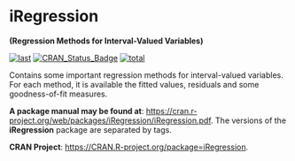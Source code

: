 # iRegression

**(Regression Methods for Interval-Valued Variables)**

[![last](https://www.r-pkg.org/badges/last-release/iRegression)](https://CRAN.R-project.org/package=iRegression)
[![CRAN_Status_Badge](https://www.r-pkg.org/badges/version/iRegression)](https://CRAN.R-project.org/package=iRegression)
[![total](http://cranlogs.r-pkg.org/badges/grand-total/iRegression)](https://CRAN.R-project.org/package=iRegression)


Contains some important regression methods for interval-valued variables. For each method, it is available the fitted values, residuals and some goodness-of-fit measures.


**A package manual may be found at**: https://cran.r-project.org/web/packages/iRegression/iRegression.pdf. The versions of the **iRegression** package are separated by tags.

**CRAN Project**: https://CRAN.R-project.org/package=iRegression.
